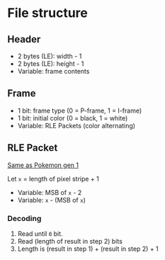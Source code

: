 # File structure
## Header
- 2 bytes (LE): width - 1
- 2 bytes (LE): height - 1
- Variable: frame contents

## Frame
- 1 bit: frame type (0 = P-frame, 1 = I-frame)
- 1 bit: initial color (0 = black, 1 = white)
- Variable: RLE Packets (color alternating)

## RLE Packet
[Same as Pokemon gen 1](https://www.youtube.com/watch?v=aF1Yw_wu2cM)

Let `x` = length of pixel stripe + 1
- Variable: MSB of `x` - 2
- Variable: `x` - (MSB of `x`)

### Decoding
1. Read until `0` bit.
2. Read (length of result in step 2) bits
3. Length is (result in step 1) + (result in step 2) + 1
